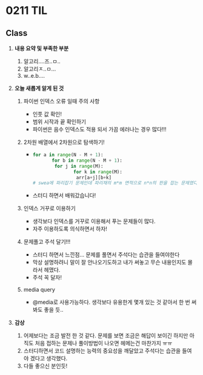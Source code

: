 # 0211 TIL

## Class

 1. **내용 요약 및 부족한 부분**

    1. 알고리....즈..ㅁ..
    1. 알고리ㅈ..ㅁ...
    1. w..e.b....

 2. **오늘 새롭게 알게 된 것**

    1. 파이썬 인덱스 오류 일때 주의 사항

       * 인풋 값 확인!
       * 범위 시작과 끝 확인하기
       * 파이썬은 음수 인덱스도 적용 되서 가끔 에러나는 경우 많다!!!
    
    2. 2차원 배열에서 2차원으로 탐색하기!
    
       * ```python
         for a in range(N - M + 1):
                for b in range(N - M + 1):
                 for j in range(M):
                        for k in range(M):
                         arr[a+j][b+k]
         # swea에 파리잡기 문제인데 파리채의 m*m 면적으로 n*n의 판을 잡는 문제였다
         ```
    
       * 스터디 하면서 배워갔습니다!
    
    3. 인덱스 거꾸로 이용하기
    
       * 생각보다 인덱스를 거꾸로 이용해서 푸는 문제들이 많다.
       * 자주 이용하도록 의식하면서 하자!
    
    4. 문제풀고 주석 달기!!!
    
       * 스터디 하면서 느낀점... 문제를 풀면서 주석다는 습관을 들여야한다
       * 막상 설명하려니 말이 잘 안나오기도하고 내가 써놓고 무슨 내용인지도 몰라서 헤맸다.
       * 주석 꼭 달자!
    
    5. media query
    
       * @media로 사용가능하다. 생각보다 유용한게 몇개 있는 것 같아서 한 번 써봐도 좋을 듯..
    
 3. **감상**

     1. 어제보다는 조금 발전 한 것 같다. 문제를 보면 조금은 해답이 보이긴 하지만 아직도 처음 접하는 문제나 풀이방법이 나오면 헤메는건 마찬가지 ㅠㅠ
     2. 스터디하면서 코드 설명하는 능력의 중요성을 깨달았고 주석다는 습관을 들여야 겠다고 생각했다.
     3. 다들 좋으신 분인듯!

